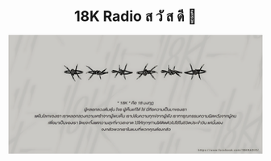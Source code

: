 <div align="center">

<h1>18K Radio ส วั ส ดี 👋</h1>

![18K_2023](https://github.com/18K-Radio/.github/blob/main/Wallpaper/18K_COVER_2023.jpg?raw=true)
  
</div>


